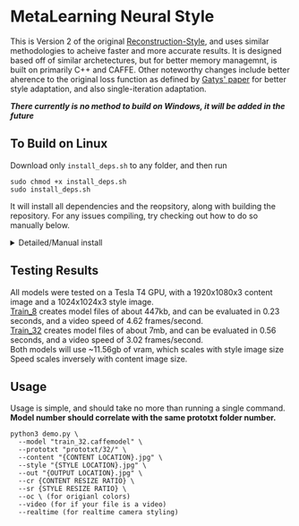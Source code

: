 # MetaLearning Neural Style

This is Version 2 of the original [Reconstruction-Style](https://github.com/JEF1056/Reconstruction-Style), and uses similar methodologies to acheive faster and more accurate results. It is designed based off of similar archetectures, but for better memory managemnt, is built on primarily C++ and CAFFE. Other noteworthy changes include better aherence to the original loss function as defined by [Gatys' paper](https://arxiv.org/abs/1508.06576) for better style adaptation, and also single-iteration adaptation.

***There currently is no method to build on Windows, it will be added in the future***

## To Build on Linux
Download only `install_deps.sh` to any folder, and then run
```
sudo chmod +x install_deps.sh
sudo install_deps.sh
```
It will install all dependencies and the reopsitory, along with building the repository. For any issues compiling, try checking out how to do so manually below.
<details><summary>Detailed/Manual install</summary>
<p>
Make sure CAFFE dependencies (listed below) are installed using `sudo apt-get` or equivalent method on your distributuion of linux
```
libopenblas-dev 
libopencv-dev 
libboost-dev 
libboost-system-dev 
libboost-filesystem-dev 
libboost-regex-dev 
libboost-thread-dev  
libboost-python-dev 
libprotobuf-dev 
protobuf-compiler 
libgflags-dev 
libgoogle-glog-dev 
python-numpy 
python-opencv 
libmpich-dev 
```
then run
```
sudo apt-get update 
sudo apt-get install -y $buildDeps 
```

Next, install CUDA, NCCL, and CUDNN
Install CUDA
```
sudo apt-get install cuda
```
**DON'T FORGET TO SET LD_LIBRRY_PATH and PATH** <br>
Install CUDNN
download .deb package from the [official site](https://developer.nvidia.com/rdp/cudnn-download)
```
sudo dpkg -i {PATH TO CUDNN .deb LOCATION}
```
Install NCCL
```
wget http://github.com/NVIDIA/nccl/archive/master.zip 
unzip master.zip 
cd nccl-master 
make
make install
rm master.zip
rm -rf nccl
rm -r nccl-master
```

Finally, build the repo using the makefile
```
git clone https://github.com/JEF1056/MetaLearning-Neural-Style.git
mv MetaLearning-Neural-Style styletransfer
rm -r styletransfer/build
cd styletransfer
make 
make pycaffe
```

If the build succeds, then the rest of the code can be done on python. <br>
Download the Metalearned pretrained files here:
[Train_8](https://drive.google.com/file/d/1DxTIo8wVLTjEPLrin00ifgOSbr5HKBwK/view?usp=sharing) 
[Train_32](https://drive.google.com/file/d/1jI07ubQBsudvcDV8hNXM5L8n_Oog0dsc/view?usp=sharing)
</p>
</details>

## Testing Results
All models were tested on a Tesla T4 GPU, with a 1920x1080x3 content image and a 1024x1024x3 style image. <br>
[Train_8](https://drive.google.com/file/d/1DxTIo8wVLTjEPLrin00ifgOSbr5HKBwK/view?usp=sharing)  creates model files of about 447kb, and can be evaluated in 0.23 seconds, and a video speed of 4.62 frames/second.<br>
[Train_32](https://drive.google.com/file/d/1jI07ubQBsudvcDV8hNXM5L8n_Oog0dsc/view?usp=sharing) creates model files of about 7mb, and can be evaluated in 0.56 seconds, and a video speed of 3.02 frames/second.<br>
Both models will use ~11.56gb of vram, which scales with style image size<br>Speed scales inversely with content image size.

## Usage
Usage is simple, and should take no more than running a single command. **Model number should correlate with the same prototxt folder number.**
```
python3 demo.py \
  --model "train_32.caffemodel" \
  --prototxt "prototxt/32/" \
  --content "{CONTENT LOCATION}.jpg" \
  --style "{STYLE LOCATION}.jpg" \
  --out "{OUTPUT LOCATION}.jpg" \
  --cr {CONTENT RESIZE RATIO} \
  --sr {STYLE RESIZE RATIO} \
  --oc \ (for origianl colors)
  --video (for if your file is a video)
  --realtime (for realtime camera styling)
```
